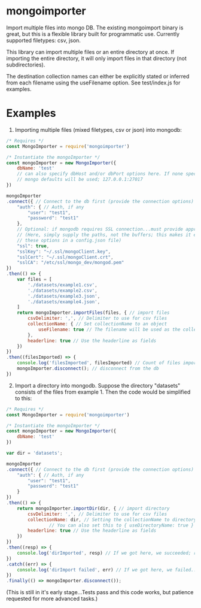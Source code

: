 # mongoimporter
Import multiple files into mongo DB. The existing mongoimport binary is great, but this is a flexible library built for programmatic use. Currently supported filetypes: csv, json.

This library can import multiple files or an entire directory at once. If importing the entire directory, it will only import files in that directory (not subdirectories).

The destination collection names can either be explicitly stated or inferred from each filename using the useFilename option. See test/index.js for examples.

# Examples
1. Importing multiple files (mixed filetypes, csv or json) into mongodb:
```javascript
/* Requires */
const MongoImporter = require('mongoimporter')

/* Instantiate the mongoImporter */
const mongoImporter = new MongoImporter({
    dbName: 'test'
    // can also specify dbHost and/or dbPort options here. If none specified,
    // mongo defaults will be used; 127.0.0.1:27017
})

mongoImporter
.connect({ // Connect to the db first (provide the connection options)
    "auth": { // Auth, if any
        "user": "test1",
        "password": "test1"
    },
    // Optional: if mongodb requires SSL connection...must provide appropriate options
    // (Here, simply supply the paths, not the buffers; this makes it easy for you to stash
    // these options in a config.json file)
    "ssl": true,
    "sslKey": "~/.ssl/mongoClient.key",
    "sslCert": "~/.ssl/mongoClient.crt",
    "sslCA": "/etc/ssl/mongo_dev/mongod.pem"
})
.then(() => {
    var files = [
        './datasets/example1.csv',
        './datasets/example2.csv',
        './datasets/example3.json',
        './datasets/example4.json',
    ]
    return mongoImporter.importFiles(files, { // import files
        csvDelimiter: ',', // Delimiter to use for csv files
        collectionName: { // Set collectionName to an object
            useFilename: true // The filename will be used as the collectionName
        },
        headerline: true // Use the headerline as fields
    })
})
.then((filesImported) => {
    console.log('filesImported', filesImported) // Count of files imported
    mongoImporter.disconnect(); // disconnect from the db
})
```

2. Import a directory into mongodb. Suppose the directory "datasets" consists of the files from example 1. Then the code would be simplified to this:
```javascript
/* Requires */
const MongoImporter = require('mongoimporter')

/* Instantiate the mongoImporter */
const mongoImporter = new MongoImporter({
    dbName: 'test'
})

var dir = 'datasets';

mongoImporter
.connect({ // Connect to the db first (provide the connection options)
    "auth": { // Auth, if any
        "user": "test1",
        "password": "test1"
    }
})
.then(() => {
    return mongoImporter.importDir(dir, { // import directory
        csvDelimiter: ',', // Delimiter to use for csv files
        collectionName: dir, // Setting the collectionName to directory name explicitly (but it can be any string you want)
                // You can also set this to { useDirectoryName: true } to use the directoryName as the collectionName.
        headerline: true // Use the headerline as fields
    })    
})
.then((resp) => {
    console.log('dirImported', resp) // If we got here, we succeeded; resp is count of files imported
})
.catch((err) => {
    console.log('dirImport failed', err) // If we got here, we failed...read the err.
})
.finally(() => mongoImporter.disconnect());
```

(This is still in it's early stage...Tests pass and this code works, but patience requested for more advanced tasks.)
